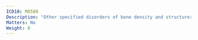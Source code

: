 ```yaml
---
ICD10: M8580
Description: "Other specified disorders of bone density and structure: Multiple sites"
Matters: No
Weight: 0
---
```


